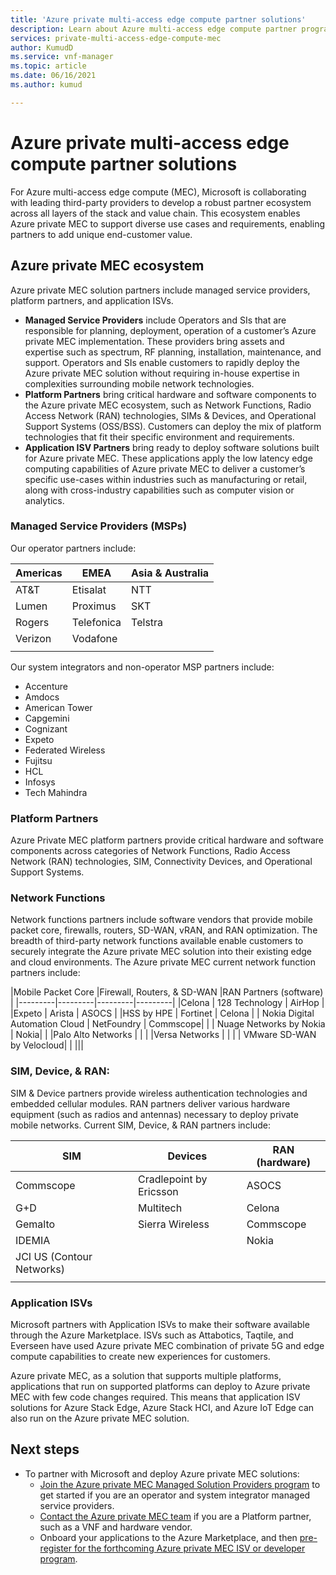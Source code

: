```yaml
---
title: 'Azure private multi-access edge compute partner solutions'
description: Learn about Azure multi-access edge compute partner programs.
services: private-multi-access-edge-compute-mec
author: KumudD
ms.service: vnf-manager
ms.topic: article
ms.date: 06/16/2021
ms.author: kumud

---
```

# Azure private multi-access edge compute partner solutions
For Azure multi-access edge compute (MEC), Microsoft is collaborating with leading third-party providers to develop a robust partner ecosystem across all layers of the stack and value chain. This ecosystem enables Azure private MEC to support diverse use cases and requirements, enabling partners to add unique end-customer value.
 
## Azure private MEC ecosystem
Azure private MEC solution partners include managed service providers, platform partners, and application ISVs. 
- **Managed Service Providers** include Operators and SIs that are responsible for planning, deployment, operation of a customer’s Azure private MEC implementation. These providers bring assets and expertise such as spectrum, RF planning, installation, maintenance, and support. Operators and SIs enable customers to rapidly deploy the Azure private MEC solution without requiring in-house expertise in complexities surrounding mobile network technologies. 
- **Platform Partners** bring critical hardware and software components to the Azure private MEC ecosystem, such as Network Functions, Radio Access Network (RAN) technologies, SIMs & Devices, and Operational Support Systems (OSS/BSS). Customers can deploy the mix of platform technologies that fit their specific environment and requirements. 
- **Application ISV Partners** bring ready to deploy software solutions built for Azure private MEC. These applications apply the low latency edge computing capabilities of Azure private MEC to deliver a customer’s specific use-cases within industries such as manufacturing or retail, along with cross-industry capabilities such as computer vision or analytics.
### Managed Service Providers (MSPs)
Our operator partners include:

|Americas |EMEA |Asia & Australia |
|---------|---------|---------|
|AT&T   |      Etisalat    |   NTT      |
|Lumen   |     Proximus    |    SKT     |
|Rogers |     Telefonica    |     Telstra    |
|Verizon    |   Vodafone      |         |
|    |         |         |


Our system integrators and non-operator MSP partners include:
- Accenture
- Amdocs
- American Tower
- Capgemini
- Cognizant
- Expeto
- Federated Wireless
- Fujitsu
- HCL
- Infosys
- Tech Mahindra



### Platform Partners
Azure Private MEC platform partners provide critical hardware and software components across categories of Network Functions, Radio Access Network (RAN) technologies, SIM, Connectivity Devices, and Operational Support Systems.

### Network Functions
Network functions partners include software vendors that provide mobile packet core, firewalls, routers, SD-WAN, vRAN, and RAN optimization. The breadth of third-party network functions available enable customers to securely integrate the Azure private MEC solution into their existing edge and cloud environments. The Azure private MEC current network function partners include:


|Mobile Packet Core |Firewall, Routers, & SD-WAN |RAN Partners (software) |
|---------|---------|---------|---------|
|Celona  |   128 Technology      |    AirHop   |
|Expeto	  |      Arista   |      	ASOCS  |
|HSS by HPE    |  Fortinet    |   Celona      |
| Nokia Digital Automation Cloud  | NetFoundry |  Commscope|
| | Nuage Networks by Nokia |  Nokia|
|  |Palo Alto Networks |  |
|  |Versa Networks |  |
|  | VMware SD-WAN by Velocloud|  |
|||
	
			
### SIM, Device, & RAN:
SIM & Device partners provide wireless authentication technologies and embedded cellular modules. RAN partners deliver various hardware equipment (such as radios and antennas) necessary to deploy private mobile networks. Current SIM, Device, & RAN partners include:

|SIM|Devices |RAN (hardware)|
|---------|---------|---------|
|Commscope   |  Cradlepoint by Ericsson    |ASOCS |
|G+D     |     Multitech |Celona |
|Gemalto    |  Sierra Wireless        |Commscope |
|IDEMIA  |         |Nokia |
|   JCI US (Contour Networks)  |         ||
||||

### Application ISVs
Microsoft partners with Application ISVs to make their software available through the Azure Marketplace. ISVs such as Attabotics, Taqtile, and Everseen have used Azure private MEC combination of private 5G and edge compute capabilities to create new experiences for customers.

Azure private MEC, as a solution that supports multiple platforms, applications that run on supported platforms can deploy to Azure private MEC with few code changes required. This means that application ISV solutions for Azure Stack Edge, Azure Stack HCI, and Azure IoT Edge can also run on the Azure private MEC solution. 

## Next steps
- To partner with Microsoft and deploy Azure private MEC solutions:
    - [Join the Azure private MEC Managed Solution Providers program](https://aka.ms/privateMECmsp) to get started if you are an operator and system integrator managed service providers.
    - [Contact the Azure private MEC team](https://aka.ms/privateMEC_ISV) if you are a Platform partner, such as a VNF and hardware vendor.
    - Onboard your applications to the Azure Marketplace, and then [pre-register for the forthcoming Azure private MEC ISV or developer program](https://aka.ms/privateMECpartnerprogram).



